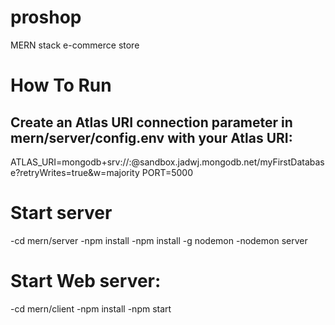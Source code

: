 # proshop
MERN stack e-commerce store
# How To Run
## Create an Atlas URI connection parameter in mern/server/config.env with your Atlas URI:

ATLAS_URI=mongodb+srv://<username>:<password>@sandbox.jadwj.mongodb.net/myFirstDatabase?retryWrites=true&w=majority
PORT=5000
  
# Start server

-cd mern/server
-npm install
-npm install -g nodemon
-nodemon server
  
# Start Web server:

  -cd mern/client
  -npm install
  -npm start
